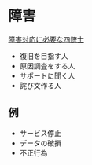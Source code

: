 # 障害

[障害対応に必要な四銃士](https://twitter.com/kz_mts/status/1649325223265853440)

- 復旧を目指す人
- 原因調査をする人
- サポートに聞く人
- 詫び文作る人

## 例

- サービス停止
- データの破損
- 不正行為
